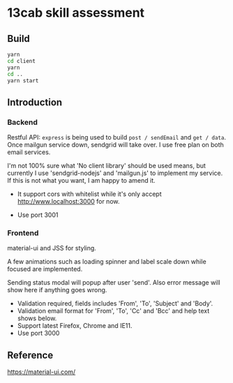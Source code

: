 # 13cab skill assessment

## Build

```cmd
yarn
cd client
yarn
cd ..
yarn start
```

## Introduction

### Backend

Restful API: `express` is being used to build `post / sendEmail` and `get / data`.
Once mailgun service down, sendgrid will take over. I use free plan on both email services.

I'm not 100% sure what 'No client library' should be used means, but currently I use 'sendgrid-nodejs' and 'mailgun.js' to implement my service. If this is not what you want, I am happy to amend it.

- It support cors with whitelist while it's only accept <http://www.localhost:3000> for now.

- Use port 3001

### Frontend

material-ui and JSS for styling.

A few animations such as loading spinner and label scale down while focused are implemented.

Sending status modal will popup after user 'send'. Also error message will show here if anything goes wrong.

- Validation required, fields includes 'From', 'To', 'Subject' and 'Body'.
- Validation email format for 'From', 'To', 'Cc' and 'Bcc' and help text shows below.
- Support latest Firefox, Chrome and IE11.
- Use port 3000

## Reference

<https://material-ui.com/>
